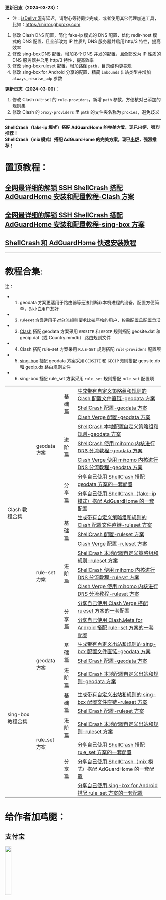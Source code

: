 **更新日志（2024-03-23）：**
- 注：[jsDelivr 源](https://www.jsdelivr.com/github)有延迟，请耐心等待同步完成，或者使用其它代理加速工具，比如：https://mirror.ghproxy.com

1. 修改 Clash DNS 配置，简化 fake-ip 模式的 DNS 配置，优化 redir-host 模式的 DNS 配置，且全部改为 IP 性质的 DNS 服务器并启用 http/3 特性，提高效率
2. 修改 sing-box DNS 配置，增加多个 DNS 并发的配置，且全部改为 IP 性质的 DNS 服务器并启用 http/3 特性，提高效率
3. 修改 sing-box ruleset 配置，增加路径 `path`，目录结构更美观
4. 修改 sing-box for Android 分享的配置，精简 `inbounds` 出站类型并增加 `always_resolve_udp` 参数

**更新日志（2024-03-06）：**
1. 修改 Clash rule-set 的 `rule-providers`，新增 `path` 参数，方便核对已添加的规则集
2. 修改 Clash 的 `proxy-providers` 里 `path` 的文件夹名称为 `proxies`，避免歧义
---
**ShellCrash（fake-ip 模式）搭配 AdGuardHome 的完美方案，现已[出炉](https://github.com/DustinWin/clash_singbox-tutorials/blob/main/%E6%95%99%E7%A8%8B%E5%90%88%E9%9B%86/Clash/%E5%88%86%E4%BA%AB%E7%AF%87/%E5%88%86%E4%BA%AB%E8%87%AA%E5%B7%B1%E4%BD%BF%E7%94%A8%20ShellCrash%EF%BC%88fake-ip%20%E6%A8%A1%E5%BC%8F%EF%BC%89%E6%90%AD%E9%85%8D%20AdGuardHome%20%E7%9A%84%E4%B8%80%E5%A5%97%E9%85%8D%E7%BD%AE.md)，强烈推荐！**  
**ShellCrash（mix 模式）搭配 AdGuardHome 的完美方案，现已[出炉](https://github.com/DustinWin/clash_singbox-tutorials/blob/main/%E6%95%99%E7%A8%8B%E5%90%88%E9%9B%86/sing-box/%E5%88%86%E4%BA%AB%E7%AF%87/%E5%88%86%E4%BA%AB%E8%87%AA%E5%B7%B1%E4%BD%BF%E7%94%A8%20ShellCrash%EF%BC%88mix%20%E6%A8%A1%E5%BC%8F%EF%BC%89%E6%90%AD%E9%85%8D%20AdGuardHome%20%E7%9A%84%E4%B8%80%E5%A5%97%E9%85%8D%E7%BD%AE.md)，强烈推荐！**

# 置顶教程：
## [全网最详细的解锁 SSH ShellCrash 搭配 AdGuardHome 安装和配置教程-Clash 方案](https://github.com/DustinWin/clash_singbox-tutorials/blob/main/%E6%95%99%E7%A8%8B%E5%90%88%E9%9B%86/Clash/%E5%85%A8%E7%BD%91%E6%9C%80%E8%AF%A6%E7%BB%86%E7%9A%84%E8%A7%A3%E9%94%81%20SSH%20ShellCrash%20%E6%90%AD%E9%85%8D%20AdGuardHome%20%E5%AE%89%E8%A3%85%E5%92%8C%E9%85%8D%E7%BD%AE%E6%95%99%E7%A8%8B-Clash%20%E6%96%B9%E6%A1%88.md)
## [全网最详细的解锁 SSH ShellCrash 搭配 AdGuardHome 安装和配置教程-sing-box 方案](https://github.com/DustinWin/clash_singbox-tutorials/blob/main/%E6%95%99%E7%A8%8B%E5%90%88%E9%9B%86/sing-box/%E5%85%A8%E7%BD%91%E6%9C%80%E8%AF%A6%E7%BB%86%E7%9A%84%E8%A7%A3%E9%94%81%20SSH%20ShellCrash%20%E6%90%AD%E9%85%8D%20AdGuardHome%20%E5%AE%89%E8%A3%85%E5%92%8C%E9%85%8D%E7%BD%AE%E6%95%99%E7%A8%8B-sing-box%20%E6%96%B9%E6%A1%88.md)
## [ShellCrash 和 AdGuardHome 快速安装教程](https://github.com/DustinWin/clash_singbox-tutorials/blob/main/%E6%95%99%E7%A8%8B%E5%90%88%E9%9B%86/ShellCrash%20%E5%92%8C%20AdGuardHome%20%E5%BF%AB%E9%80%9F%E5%AE%89%E8%A3%85%E6%95%99%E7%A8%8B.md)
---
# 教程合集:
注：
- 1. geodata 方案更适用于路由器等无法判断非本机进程的设备，配置方便简单，对小白用户友好
- 2. ruleset 方案适用于对分流规则要求比较严格的用户，按需配置且配置灵活
- 3. [Clash](https://github.com/Dreamacro/clash) 搭配 geodata 方案采用 `GEOSITE` 和 `GEOIP` 规则搭配 geosite.dat 和 geoip.dat（或 Country.mmdb） 路由规则文件
- 4. Clash 搭配 rule-set 方案采用 `RULE-SET` 规则搭配 `rule-providers` 配置项
- 5. [sing-box](https://github.com/SagerNet/sing-box) 搭配 geodata 方案采用 `GEOSITE` 和 `GEOIP` 规则搭配 geosite.db 和 geoip.db 路由规则文件
- 6. sing-box 搭配 rule_set 方案采用 `rule_set` 规则搭配 `rule_set` 配置项

<table>
  <tr>
    <td rowspan="16">Clash 教程合集</td>
    <td rowspan="8">geodata 方案</td>
    <td rowspan="3">基础篇</td>
    <td><a href="https://github.com/DustinWin/clash_singbox-tutorials/blob/main/%E6%95%99%E7%A8%8B%E5%90%88%E9%9B%86/Clash/%E5%9F%BA%E7%A1%80%E7%AF%87/%E7%94%9F%E6%88%90%E5%B8%A6%E6%9C%89%E8%87%AA%E5%AE%9A%E4%B9%89%E7%AD%96%E7%95%A5%E7%BB%84%E5%92%8C%E8%A7%84%E5%88%99%E7%9A%84%20Clash%20%E9%85%8D%E7%BD%AE%E6%96%87%E4%BB%B6%E7%9B%B4%E9%93%BE-geodata%20%E6%96%B9%E6%A1%88.md">生成带有自定义策略组和规则的 Clash 配置文件直链-geodata 方案</a></td>
  </tr>
  <tr>
    <td><a href="https://github.com/DustinWin/clash_singbox-tutorials/blob/main/%E6%95%99%E7%A8%8B%E5%90%88%E9%9B%86/Clash/%E5%9F%BA%E7%A1%80%E7%AF%87/ShellCrash%20%E9%85%8D%E7%BD%AE-geodata%20%E6%96%B9%E6%A1%88.md">ShellCrash 配置-geodata 方案</a></td>
  </tr>
  <tr>
    <td><a href="https://github.com/DustinWin/clash_singbox-tutorials/blob/main/%E6%95%99%E7%A8%8B%E5%90%88%E9%9B%86/Clash/%E5%9F%BA%E7%A1%80%E7%AF%87/Clash%20Verge%20%E9%85%8D%E7%BD%AE-geodata%20%E6%96%B9%E6%A1%88.md">Clash Verge 配置-geodata 方案</a></td>
  </tr>
  <tr>
    <td rowspan="3">进阶篇</td>
    <td><a href="https://github.com/DustinWin/clash_singbox-tutorials/blob/main/%E6%95%99%E7%A8%8B%E5%90%88%E9%9B%86/Clash/%E8%BF%9B%E9%98%B6%E7%AF%87/ShellCrash%20%E6%9C%AC%E5%9C%B0%E9%85%8D%E7%BD%AE%E8%87%AA%E5%AE%9A%E4%B9%89%E7%AD%96%E7%95%A5%E7%BB%84%E5%92%8C%E8%A7%84%E5%88%99-geodata%20%E6%96%B9%E6%A1%88.md">ShellCrash 本地配置自定义策略组和规则-geodata 方案</a></td>
  </tr>
  <tr>
    <td><a href="https://github.com/DustinWin/clash_singbox-tutorials/blob/main/%E6%95%99%E7%A8%8B%E5%90%88%E9%9B%86/Clash/%E8%BF%9B%E9%98%B6%E7%AF%87/ShellCrash%20%E4%BD%BF%E7%94%A8%20mihomo%20%E5%86%85%E6%A0%B8%E8%BF%9B%E8%A1%8C%20DNS%20%E5%88%86%E6%B5%81%E6%95%99%E7%A8%8B-geodata%20%E6%96%B9%E6%A1%88.md">ShellCrash 使用 mihomo 内核进行 DNS 分流教程-geodata 方案</a></td>
  </tr>
  <tr>
    <td><a href="https://github.com/DustinWin/clash_singbox-tutorials/blob/main/%E6%95%99%E7%A8%8B%E5%90%88%E9%9B%86/Clash/%E8%BF%9B%E9%98%B6%E7%AF%87/Clash%20Verge%20%E4%BD%BF%E7%94%A8%20mihomo%20%E5%86%85%E6%A0%B8%E8%BF%9B%E8%A1%8C%20DNS%20%E5%88%86%E6%B5%81%E6%95%99%E7%A8%8B-geodata%20%E6%96%B9%E6%A1%88.md">Clash Verge 使用 mihomo 内核进行 DNS 分流教程-geodata 方案</a></td>
  </tr>
  <tr>
    <td rowspan="2">分享篇</td>
    <td><a href="https://github.com/DustinWin/clash_singbox-tutorials/blob/main/%E6%95%99%E7%A8%8B%E5%90%88%E9%9B%86/Clash/%E5%88%86%E4%BA%AB%E7%AF%87/%E5%88%86%E4%BA%AB%E8%87%AA%E5%B7%B1%E4%BD%BF%E7%94%A8%20ShellCrash%20%E6%90%AD%E9%85%8D%20geodata%20%E6%96%B9%E6%A1%88%E7%9A%84%E4%B8%80%E5%A5%97%E9%85%8D%E7%BD%AE.md">分享自己使用 ShellCrash 搭配 geodata 方案的一套配置</a></td>
  </tr>
  <tr>
    <td><a href="https://github.com/DustinWin/clash_singbox-tutorials/blob/main/%E6%95%99%E7%A8%8B%E5%90%88%E9%9B%86/Clash/%E5%88%86%E4%BA%AB%E7%AF%87/%E5%88%86%E4%BA%AB%E8%87%AA%E5%B7%B1%E4%BD%BF%E7%94%A8%20ShellCrash%EF%BC%88fake-ip%20%E6%A8%A1%E5%BC%8F%EF%BC%89%E6%90%AD%E9%85%8D%20AdGuardHome%20%E7%9A%84%E4%B8%80%E5%A5%97%E9%85%8D%E7%BD%AE.md">分享自己使用 ShellCrash（fake-ip 模式）搭配 AdGuardHome 的一套配置</a></td>
  </tr>
  <tr>
    <td rowspan="8">rule-set 方案</td>
    <td rowspan="3">基础篇</td>
    <td><a href="https://github.com/DustinWin/clash_singbox-tutorials/blob/main/%E6%95%99%E7%A8%8B%E5%90%88%E9%9B%86/Clash/%E5%9F%BA%E7%A1%80%E7%AF%87/%E7%94%9F%E6%88%90%E5%B8%A6%E6%9C%89%E8%87%AA%E5%AE%9A%E4%B9%89%E7%AD%96%E7%95%A5%E7%BB%84%E5%92%8C%E8%A7%84%E5%88%99%E7%9A%84%20Clash%20%E9%85%8D%E7%BD%AE%E6%96%87%E4%BB%B6%E7%9B%B4%E9%93%BE-ruleset%20%E6%96%B9%E6%A1%88.md">生成带有自定义策略组和规则的 Clash 配置文件直链-ruleset 方案</a></td>
  </tr>
  <tr>
    <td><a href="https://github.com/DustinWin/clash_singbox-tutorials/blob/main/%E6%95%99%E7%A8%8B%E5%90%88%E9%9B%86/Clash/%E5%9F%BA%E7%A1%80%E7%AF%87/ShellCrash%20%E9%85%8D%E7%BD%AE-ruleset%20%E6%96%B9%E6%A1%88.md">ShellCrash 配置-ruleset 方案</a></td>
  </tr>
  <tr>
    <td><a href="https://github.com/DustinWin/clash_singbox-tutorials/blob/main/%E6%95%99%E7%A8%8B%E5%90%88%E9%9B%86/Clash/%E5%9F%BA%E7%A1%80%E7%AF%87/Clash%20Verge%20%E9%85%8D%E7%BD%AE-ruleset%20%E6%96%B9%E6%A1%88.md">Clash Verge 配置-ruleset 方案</a></td>
  </tr>
  <tr>
    <td rowspan="3">进阶篇</td>
    <td><a href="https://github.com/DustinWin/clash_singbox-tutorials/blob/main/%E6%95%99%E7%A8%8B%E5%90%88%E9%9B%86/Clash/%E8%BF%9B%E9%98%B6%E7%AF%87/ShellCrash%20%E6%9C%AC%E5%9C%B0%E9%85%8D%E7%BD%AE%E8%87%AA%E5%AE%9A%E4%B9%89%E7%AD%96%E7%95%A5%E7%BB%84%E5%92%8C%E8%A7%84%E5%88%99-ruleset%20%E6%96%B9%E6%A1%88.md">ShellCrash 本地配置自定义策略组和规则-ruleset 方案</a></td>
  </tr>
  <tr>
    <td><a href="https://github.com/DustinWin/clash_singbox-tutorials/blob/main/%E6%95%99%E7%A8%8B%E5%90%88%E9%9B%86/Clash/%E8%BF%9B%E9%98%B6%E7%AF%87/ShellCrash%20%E4%BD%BF%E7%94%A8%20mihomo%20%E5%86%85%E6%A0%B8%E8%BF%9B%E8%A1%8C%20DNS%20%E5%88%86%E6%B5%81%E6%95%99%E7%A8%8B-ruleset%20%E6%96%B9%E6%A1%88.md">ShellCrash 使用 mihomo 内核进行 DNS 分流教程-ruleset 方案</a></td>
  </tr>
  <tr>
    <td><a href="https://github.com/DustinWin/clash_singbox-tutorials/blob/main/%E6%95%99%E7%A8%8B%E5%90%88%E9%9B%86/Clash/%E8%BF%9B%E9%98%B6%E7%AF%87/Clash%20Verge%20%E4%BD%BF%E7%94%A8%20mihomo%20%E5%86%85%E6%A0%B8%E8%BF%9B%E8%A1%8C%20DNS%20%E5%88%86%E6%B5%81%E6%95%99%E7%A8%8B-ruleset%20%E6%96%B9%E6%A1%88.md">Clash Verge 使用 mihomo 内核进行 DNS 分流教程-ruleset 方案</a></td>
  </tr>
  <tr>
    <td rowspan="2">分享篇</td>
    <td><a href="https://github.com/DustinWin/clash_singbox-tutorials/blob/main/%E6%95%99%E7%A8%8B%E5%90%88%E9%9B%86/Clash/%E5%88%86%E4%BA%AB%E7%AF%87/%E5%88%86%E4%BA%AB%E8%87%AA%E5%B7%B1%E4%BD%BF%E7%94%A8%20Clash%20Verge%20%E6%90%AD%E9%85%8D%20rule-set%20%E6%96%B9%E6%A1%88%E7%9A%84%E4%B8%80%E5%A5%97%E9%85%8D%E7%BD%AE.md">分享自己使用 Clash Verge 搭配 ruleset 方案的一套配置</a></td>
  </tr>
  <tr>
    <td><a href="https://github.com/DustinWin/clash_singbox-tutorials/blob/main/%E6%95%99%E7%A8%8B%E5%90%88%E9%9B%86/Clash/%E5%88%86%E4%BA%AB%E7%AF%87/%E5%88%86%E4%BA%AB%E8%87%AA%E5%B7%B1%E4%BD%BF%E7%94%A8%20Clash.Meta%20for%20Android%20%E6%90%AD%E9%85%8D%20rule-set%20%E6%96%B9%E6%A1%88%E7%9A%84%E4%B8%80%E5%A5%97%E9%85%8D%E7%BD%AE.md">分享自己使用 Clash.Meta for Android 搭配 rule-set 方案的一套配置</a></td>
  </tr>
  </tr>
    <tr>
    <td rowspan="9">sing-box 教程合集</td>
    <td rowspan="3">geodata 方案</td>
    <td rowspan="2">基础篇</td>
    <td><a href="https://github.com/DustinWin/clash_singbox-tutorials/blob/main/%E6%95%99%E7%A8%8B%E5%90%88%E9%9B%86/sing-box/%E5%9F%BA%E7%A1%80%E7%AF%87/%E7%94%9F%E6%88%90%E5%B8%A6%E6%9C%89%E8%87%AA%E5%AE%9A%E4%B9%89%E5%87%BA%E7%AB%99%E5%92%8C%E8%A7%84%E5%88%99%E7%9A%84%20sing-box%20%E9%85%8D%E7%BD%AE%E6%96%87%E4%BB%B6%E7%9B%B4%E9%93%BE-geodata%20%E6%96%B9%E6%A1%88.md">生成带有自定义出站和规则的 sing-box 配置文件直链-geodata 方案</a></td>
  </tr>
  <tr>
    <td><a href="https://github.com/DustinWin/clash_singbox-tutorials/blob/main/%E6%95%99%E7%A8%8B%E5%90%88%E9%9B%86/sing-box/%E5%9F%BA%E7%A1%80%E7%AF%87/ShellCrash%20%E9%85%8D%E7%BD%AE-geodata%20%E6%96%B9%E6%A1%88.md">ShellCrash 配置-geodata 方案</a></td>
  </tr>
  <tr>
    <td>进阶篇</td>
    <td><a href="https://github.com/DustinWin/clash_singbox-tutorials/blob/main/%E6%95%99%E7%A8%8B%E5%90%88%E9%9B%86/sing-box/%E8%BF%9B%E9%98%B6%E7%AF%87/ShellCrash%20%E6%9C%AC%E5%9C%B0%E9%85%8D%E7%BD%AE%E8%87%AA%E5%AE%9A%E4%B9%89%E5%87%BA%E7%AB%99%E5%92%8C%E8%A7%84%E5%88%99-geodata%20%E6%96%B9%E6%A1%88.md">ShellCrash 本地配置自定义出站和规则-geodata 方案</a></td>
  </tr>
  <tr>
    <td rowspan="6">rule_set 方案</td>
    <td rowspan="2">基础篇</td>
    <td><a href="https://github.com/DustinWin/clash_singbox-tutorials/blob/main/%E6%95%99%E7%A8%8B%E5%90%88%E9%9B%86/sing-box/%E5%9F%BA%E7%A1%80%E7%AF%87/%E7%94%9F%E6%88%90%E5%B8%A6%E6%9C%89%E8%87%AA%E5%AE%9A%E4%B9%89%E5%87%BA%E7%AB%99%E5%92%8C%E8%A7%84%E5%88%99%E7%9A%84%20sing-box%20%E9%85%8D%E7%BD%AE%E6%96%87%E4%BB%B6%E7%9B%B4%E9%93%BE-ruleset%20%E6%96%B9%E6%A1%88.md">生成带有自定义出站和规则的 sing-box 配置文件直链-ruleset 方案</a></td>
  </tr>
  <tr>
    <td><a href="https://github.com/DustinWin/clash_singbox-tutorials/blob/main/%E6%95%99%E7%A8%8B%E5%90%88%E9%9B%86/sing-box/%E5%9F%BA%E7%A1%80%E7%AF%87/ShellCrash%20%E9%85%8D%E7%BD%AE-ruleset%20%E6%96%B9%E6%A1%88.md">ShellCrash 配置-ruleset 方案</a></td>
  </tr>
  <tr>
    <td >进阶篇</td>
    <td><a href="https://github.com/DustinWin/clash_singbox-tutorials/blob/main/%E6%95%99%E7%A8%8B%E5%90%88%E9%9B%86/sing-box/%E8%BF%9B%E9%98%B6%E7%AF%87/ShellCrash%20%E6%9C%AC%E5%9C%B0%E9%85%8D%E7%BD%AE%E8%87%AA%E5%AE%9A%E4%B9%89%E5%87%BA%E7%AB%99%E5%92%8C%E8%A7%84%E5%88%99-ruleset%20%E6%96%B9%E6%A1%88.md">ShellCrash 本地配置自定义出站和规则-ruleset 方案</a></td>
  </tr>
  <tr>
    <td rowspan="3">分享篇</td>
    <td><a href="https://github.com/DustinWin/clash_singbox-tutorials/blob/main/%E6%95%99%E7%A8%8B%E5%90%88%E9%9B%86/sing-box/%E5%88%86%E4%BA%AB%E7%AF%87/%E5%88%86%E4%BA%AB%E8%87%AA%E5%B7%B1%E4%BD%BF%E7%94%A8%20ShellCrash%20%E6%90%AD%E9%85%8D%20rule_set%20%E6%96%B9%E6%A1%88%E7%9A%84%E4%B8%80%E5%A5%97%E9%85%8D%E7%BD%AE.md">分享自己使用 ShellCrash 搭配 rule_set 方案的一套配置</a></td>
  </tr>
  <tr>
    <td><a href="https://github.com/DustinWin/clash_singbox-tutorials/blob/main/%E6%95%99%E7%A8%8B%E5%90%88%E9%9B%86/sing-box/%E5%88%86%E4%BA%AB%E7%AF%87/%E5%88%86%E4%BA%AB%E8%87%AA%E5%B7%B1%E4%BD%BF%E7%94%A8%20ShellCrash%EF%BC%88mix%20%E6%A8%A1%E5%BC%8F%EF%BC%89%E6%90%AD%E9%85%8D%20AdGuardHome%20%E7%9A%84%E4%B8%80%E5%A5%97%E9%85%8D%E7%BD%AE.md">分享自己使用 ShellCrash（mix 模式）搭配 AdGuardHome 的一套配置</a></td>
  </tr>
  <tr>
    <td><a href="https://github.com/DustinWin/clash_singbox-tutorials/blob/main/%E6%95%99%E7%A8%8B%E5%90%88%E9%9B%86/sing-box/%E5%88%86%E4%BA%AB%E7%AF%87/%E5%88%86%E4%BA%AB%E8%87%AA%E5%B7%B1%E4%BD%BF%E7%94%A8%20sing-box%20for%20Android%20%E6%90%AD%E9%85%8D%20rule_set%20%E6%96%B9%E6%A1%88%E7%9A%84%E4%B8%80%E5%A5%97%E9%85%8D%E7%BD%AE.md">分享自己使用 sing-box for Android 搭配 rule_set 方案的一套配置</a></td>
  </tr>
  </tr>
</table>

# 给作者加鸡腿：
## 支付宝
<img src="https://user-images.githubusercontent.com/45238096/219877760-b385af34-ebbd-438e-a31f-cd2b985047bb.png" width=20%/>
